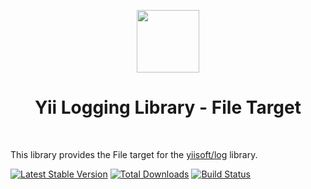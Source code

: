 <p align="center">
    <a href="https://github.com/yiisoft" target="_blank">
        <img src="https://avatars0.githubusercontent.com/u/993323" height="100px">
    </a>
    <h1 align="center">Yii Logging Library - File Target</h1>
    <br>
</p>

This library provides the File target for the [yiisoft/log] library.

[yiisoft/log]: https://github.com/yiisoft/log

[![Latest Stable Version](https://poser.pugx.org/yiisoft/log-target-file/v/stable.png)](https://packagist.org/packages/yiisoft/log-target-file)
[![Total Downloads](https://poser.pugx.org/yiisoft/log-target-file/downloads.png)](https://packagist.org/packages/yiisoft/log-target-file)
[![Build Status](https://travis-ci.org/yiisoft/log-target-file.svg?branch=master)](https://travis-ci.org/yiisoft/log-target-file)


